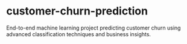 # customer-churn-prediction
End-to-end machine learning project predicting customer churn using advanced classification techniques and business insights.
